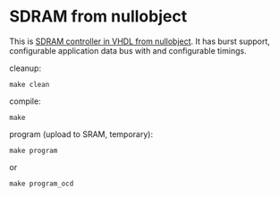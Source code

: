 # SDRAM from nullobject

This is
[SDRAM controller in VHDL from nullobject](https://github.com/nullobject/sdram-fpga).
It has burst support, configurable application data bus with and
configurable timings.

cleanup:

    make clean

compile:

    make

program (upload to SRAM, temporary):

    make program

or

    make program_ocd
